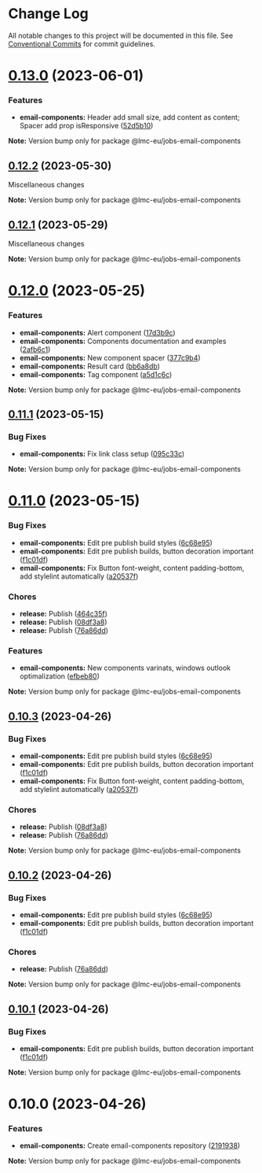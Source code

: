 # Change Log

All notable changes to this project will be documented in this file.
See [Conventional Commits](https://conventionalcommits.org) for commit guidelines.

<a name="0.13.0"></a>

# [0.13.0](https://github.com/lmc-eu/jobs-design-system/compare/@lmc-eu/jobs-email-components@0.12.2...@lmc-eu/jobs-email-components@0.13.0) (2023-06-01)

### Features

- **email-components:** Header add small size, add content as content; Spacer add prop isResponsive ([52d5b10](https://github.com/lmc-eu/jobs-design-system/commit/52d5b10))

**Note:** Version bump only for package @lmc-eu/jobs-email-components

<a name="0.12.2"></a>

## [0.12.2](https://github.com/lmc-eu/jobs-design-system/compare/@lmc-eu/jobs-email-components@0.12.1...@lmc-eu/jobs-email-components@0.12.2) (2023-05-30)

Miscellaneous changes

**Note:** Version bump only for package @lmc-eu/jobs-email-components

<a name="0.12.1"></a>

## [0.12.1](https://github.com/lmc-eu/jobs-design-system/compare/@lmc-eu/jobs-email-components@0.12.0...@lmc-eu/jobs-email-components@0.12.1) (2023-05-29)

Miscellaneous changes

**Note:** Version bump only for package @lmc-eu/jobs-email-components

<a name="0.12.0"></a>

# [0.12.0](https://github.com/lmc-eu/jobs-design-system/compare/@lmc-eu/jobs-email-components@0.11.1...@lmc-eu/jobs-email-components@0.12.0) (2023-05-25)

### Features

- **email-components:** Alert component ([17d3b9c](https://github.com/lmc-eu/jobs-design-system/commit/17d3b9c))
- **email-components:** Components documentation and examples ([2afb6c1](https://github.com/lmc-eu/jobs-design-system/commit/2afb6c1))
- **email-components:** New component spacer ([377c9b4](https://github.com/lmc-eu/jobs-design-system/commit/377c9b4))
- **email-components:** Result card ([bb6a8db](https://github.com/lmc-eu/jobs-design-system/commit/bb6a8db))
- **email-components:** Tag component ([a5d1c6c](https://github.com/lmc-eu/jobs-design-system/commit/a5d1c6c))

**Note:** Version bump only for package @lmc-eu/jobs-email-components

<a name="0.11.1"></a>

## [0.11.1](https://github.com/lmc-eu/jobs-design-system/compare/@lmc-eu/jobs-email-components@0.11.0...@lmc-eu/jobs-email-components@0.11.1) (2023-05-15)

### Bug Fixes

- **email-components:** Fix link class setup ([095c33c](https://github.com/lmc-eu/jobs-design-system/commit/095c33c))

**Note:** Version bump only for package @lmc-eu/jobs-email-components

<a name="0.11.0"></a>

# [0.11.0](https://github.com/lmc-eu/jobs-design-system/compare/@lmc-eu/jobs-email-components@0.10.0...@lmc-eu/jobs-email-components@0.11.0) (2023-05-15)

### Bug Fixes

- **email-components:** Edit pre publish build styles ([6c68e95](https://github.com/lmc-eu/jobs-design-system/commit/6c68e95))
- **email-components:** Edit pre publish builds, button decoration important ([f1c01df](https://github.com/lmc-eu/jobs-design-system/commit/f1c01df))
- **email-components:** Fix Button font-weight, content padding-bottom, add stylelint automatically ([a20537f](https://github.com/lmc-eu/jobs-design-system/commit/a20537f))

### Chores

- **release:** Publish ([464c35f](https://github.com/lmc-eu/jobs-design-system/commit/464c35f))
- **release:** Publish ([08df3a8](https://github.com/lmc-eu/jobs-design-system/commit/08df3a8))
- **release:** Publish ([76a86dd](https://github.com/lmc-eu/jobs-design-system/commit/76a86dd))

### Features

- **email-components:** New components varinats, windows outlook optimalization ([efbeb80](https://github.com/lmc-eu/jobs-design-system/commit/efbeb80))

**Note:** Version bump only for package @lmc-eu/jobs-email-components

<a name="0.10.3"></a>

## [0.10.3](https://github.com/lmc-eu/jobs-design-system/compare/@lmc-eu/jobs-email-components@0.10.0...@lmc-eu/jobs-email-components@0.10.3) (2023-04-26)

### Bug Fixes

- **email-components:** Edit pre publish build styles ([6c68e95](https://github.com/lmc-eu/jobs-design-system/commit/6c68e95))
- **email-components:** Edit pre publish builds, button decoration important ([f1c01df](https://github.com/lmc-eu/jobs-design-system/commit/f1c01df))
- **email-components:** Fix Button font-weight, content padding-bottom, add stylelint automatically ([a20537f](https://github.com/lmc-eu/jobs-design-system/commit/a20537f))

### Chores

- **release:** Publish ([08df3a8](https://github.com/lmc-eu/jobs-design-system/commit/08df3a8))
- **release:** Publish ([76a86dd](https://github.com/lmc-eu/jobs-design-system/commit/76a86dd))

**Note:** Version bump only for package @lmc-eu/jobs-email-components

<a name="0.10.2"></a>

## [0.10.2](https://github.com/lmc-eu/jobs-design-system/compare/@lmc-eu/jobs-email-components@0.10.0...@lmc-eu/jobs-email-components@0.10.2) (2023-04-26)

### Bug Fixes

- **email-components:** Edit pre publish build styles ([6c68e95](https://github.com/lmc-eu/jobs-design-system/commit/6c68e95))
- **email-components:** Edit pre publish builds, button decoration important ([f1c01df](https://github.com/lmc-eu/jobs-design-system/commit/f1c01df))

### Chores

- **release:** Publish ([76a86dd](https://github.com/lmc-eu/jobs-design-system/commit/76a86dd))

**Note:** Version bump only for package @lmc-eu/jobs-email-components

<a name="0.10.1"></a>

## [0.10.1](https://github.com/lmc-eu/jobs-design-system/compare/@lmc-eu/jobs-email-components@0.10.0...@lmc-eu/jobs-email-components@0.10.1) (2023-04-26)

### Bug Fixes

- **email-components:** Edit pre publish builds, button decoration important ([f1c01df](https://github.com/lmc-eu/jobs-design-system/commit/f1c01df))

**Note:** Version bump only for package @lmc-eu/jobs-email-components

<a name="0.10.0"></a>

# 0.10.0 (2023-04-26)

### Features

- **email-components:** Create email-components repository ([2191938](https://github.com/lmc-eu/jobs-design-system/commit/2191938))

**Note:** Version bump only for package @lmc-eu/jobs-email-components
